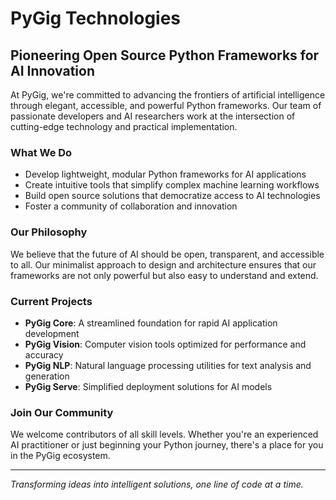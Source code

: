 # PyGig Technologies

## Pioneering Open Source Python Frameworks for AI Innovation

At PyGig, we're committed to advancing the frontiers of artificial intelligence through elegant, accessible, and powerful Python frameworks. Our team of passionate developers and AI researchers work at the intersection of cutting-edge technology and practical implementation.

### What We Do
- Develop lightweight, modular Python frameworks for AI applications
- Create intuitive tools that simplify complex machine learning workflows
- Build open source solutions that democratize access to AI technologies
- Foster a community of collaboration and innovation

### Our Philosophy
We believe that the future of AI should be open, transparent, and accessible to all. Our minimalist approach to design and architecture ensures that our frameworks are not only powerful but also easy to understand and extend.

### Current Projects
- **PyGig Core**: A streamlined foundation for rapid AI application development
- **PyGig Vision**: Computer vision tools optimized for performance and accuracy
- **PyGig NLP**: Natural language processing utilities for text analysis and generation
- **PyGig Serve**: Simplified deployment solutions for AI models

### Join Our Community
We welcome contributors of all skill levels. Whether you're an experienced AI practitioner or just beginning your Python journey, there's a place for you in the PyGig ecosystem.

---

*Transforming ideas into intelligent solutions, one line of code at a time.*
